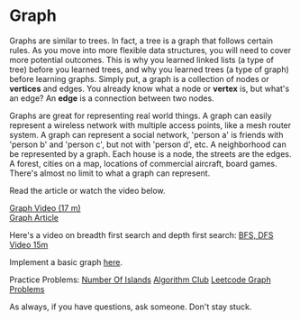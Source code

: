 # Graph

Graphs are similar to trees. In fact, a tree is a graph that follows certain rules. As you move into  more flexible data structures, you will need to cover more potential outcomes. This is why you learned linked lists (a type of tree) before you learned trees, and why you learned trees (a type of graph) before learning graphs. Simply put, a graph is a collection of nodes or **vertices** and edges. You already know what a node or **vertex** is, but what's an edge? An **edge** is a connection between two nodes. 

Graphs are great for representing real world things. A graph can easily represent a wireless network with multiple access points, like a mesh router system. A graph can represent a social network, 'person a' is friends with 'person b' and 'person c', but not with 'person d', etc. A neighborhood can be represented by a graph. Each house is a node, the streets are the edges. A forest, cities on a map, locations of commercial aircraft, board games. There's almost no limit to what a graph can represent.

Read the article or watch the video below. 

[Graph Video (17 m)](https://www.youtube.com/watch?v=gXgEDyodOJU)  
[Graph Article](https://www.programiz.com/dsa/graph)

Here's a video on breadth first search and depth first search:
[BFS, DFS Video 15m](https://www.youtube.com/watch?v=TIbUeeksXcI) 

Implement a basic graph [here](https://github.com/morsedan/UDTechnicalInterviewPrep/blob/main/DataStructures/Graph/Graph/main.swift).

Practice Problems:
    [Number Of Islands](https://github.com/morsedan/UDTechnicalInterviewPrep/blob/main/DataStructures/NumberOfIslands/NumberOfIslands/main.swift)
    [Algorithm Club](https://github.com/raywenderlich/swift-algorithm-club#graphs)
    [Leetcode Graph Problems](https://leetcode.com/tag/graph/)

As always, if you have questions, ask someone. Don't stay stuck. 
